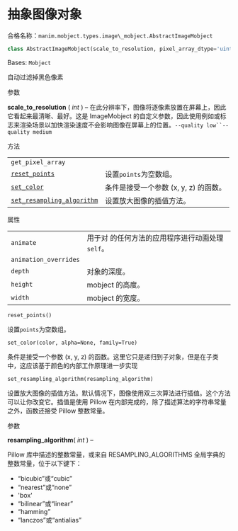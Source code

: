 # 抽象图像对象

合格名称：`manim.mobject.types.image\_mobject.AbstractImageMobject`


```py
class AbstractImageMobject(scale_to_resolution, pixel_array_dtype='uint8', resampling_algorithm=Resampling.BICUBIC, **kwargs)
```

Bases: `Mobject`

自动过滤掉黑色像素

参数

**scale_to_resolution** ( _int_ ) – 在此分辨率下，图像将逐像素放置在屏幕上，因此它看起来最清晰、最好。这是 ImageMobject 的自定义参数，因此使用例如或标志来渲染场景以加快渲染速度不会影响图像在屏幕上的位置。` --quality low``--quality medium `


方法

|||
|-|-|
`get_pixel_array`|
[`reset_points`]()|设置`points`为空数组。
[`set_color`]()|条件是接受一个参数 (x, y, z) 的函数。
[`set_resampling_algorithm`]()|设置放大图像的插值方法。


属性

|||
|-|-|
`animate`|用于对 的任何方法的应用程序进行动画处理`self`。
`animation_overrides`|
`depth`|对象的深度。
`height`|mobject 的高度。
`width`|mobject 的宽度。



`reset_points()`

设置`points`为空数组。



`set_color(color, alpha=None, family=True)`

条件是接受一个参数 (x, y, z) 的函数。这里它只是递归到子对象，但是在子类中，这应该基于颜色的内部工作原理进一步实现



`set_resampling_algorithm(resampling_algorithm)`

设置放大图像的插值方法。默认情况下，图像使用双三次算法进行插值。这个方法可以让你改变它。插值是使用 Pillow 在内部完成的，除了描述算法的字符串常量之外，函数还接受 Pillow 整数常量。

参数

**resampling_algorithm**( _int_ ) –

Pillow 库中描述的整数常量，或来自 RESAMPLING_ALGORITHMS 全局字典的整数常量，位于以下键下：

- “bicubic”或“cubic”
- “nearest”或“none”
- 'box'
- “bilinear”或“linear”
- “hamming”
- “lanczos”或“antialias”
